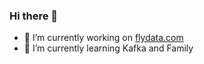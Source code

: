 ### Hi there 👋
- 🔭 I’m currently working on [flydata.com](https://flydata.com)
- 🌱 I’m currently learning Kafka and Family

<!--
**roopen219/roopen219** is a ✨ _special_ ✨ repository because its `README.md` (this file) appears on your GitHub profile.

Here are some ideas to get you started:
- 👯 I’m looking to collaborate on ...
- 🤔 I’m looking for help with ...
- 💬 Ask me about ...
- 📫 How to reach me: ...
- 😄 Pronouns: ...
- ⚡ Fun fact: ...
-->

